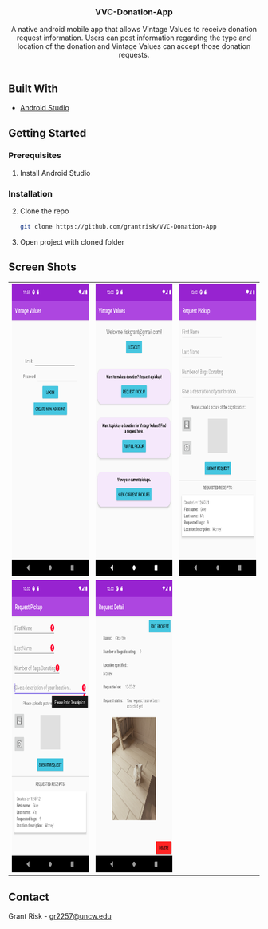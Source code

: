 <div id="top"></div>

<h3 align="center">VVC-Donation-App</h3>

<p align="center">
  A native android mobile app that allows Vintage Values to receive donation request information. Users can post information regarding the type and location of the donation and Vintage Values can accept those donation requests.
  <br />
  <br />
</p>



## Built With

* [Android Studio](https://developer.android.com/studio)


<!-- GETTING STARTED -->
## Getting Started

### Prerequisites

1. Install Android Studio

### Installation

2. Clone the repo
   ```sh
   git clone https://github.com/grantrisk/VVC-Donation-App
   ```
3. Open project with cloned folder



<!-- USAGE EXAMPLES -->
## Screen Shots
<table>
  <tr>
    <td><img src="img/login.png" alt="Logo" width="270" height="585"></td>
    <td><img src="img/main-menu.png" alt="Logo" width="270" height="585"></td>
    <td><img src="img/request-pickup.png" alt="Logo" width="270" height="585"></td>
  </tr>
  <tr>
    <td><img src="img/request-pickup-error.png" alt="Logo" width="270" height="585"></td>
    <td><img src="img/request-detail.png" alt="Logo" width="270" height="585"></td>
  </tr>
</table>

<!-- CONTACT -->
## Contact

Grant Risk - gr2257@uncw.edu


